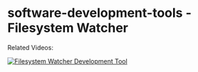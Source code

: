 # software-development-tools - Filesystem Watcher

Related Videos:

[![Filesystem Watcher Development Tool](https://img.youtube.com/vi/Lq4KE9uKa_8/0.jpg)](https://www.youtube.com/watch?v=Lq4KE9uKa_8)
